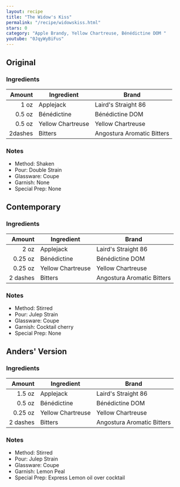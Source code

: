 ```yaml
---
layout: recipe
title: "The Widow's Kiss"
permalink: "/recipe/widowskiss.html"
stars: 0
category: "Apple Brandy, Yellow Chartreuse, Bénédictine DOM "
youtube: "0JqyWyBiFus"
---
```


<div class="subrecipe" markdown="1">

## Original

### Ingredients

|  Amount  | Ingredient               | Brand          |
| ------: | ----------------- | -------------------------- |
|    1 oz | Applejack         | Laird's Straight 86        |
|  0.5 oz | Bénédictine       | Bénédictine DOM            |
|  0.5 oz | Yellow Chartreuse | Yellow Chartreuse          |
| 2dashes | Bitters           | Angostura Aromatic Bitters |

### Notes

- Method: Shaken
- Pour: Double Strain
- Glassware: Coupe
- Garnish: None
- Special Prep: None

</div>
<div class="subrecipe" markdown="1">

## Contemporary

### Ingredients

|  Amount  | Ingredient               | Brand          |
| -------: | ----------------- | -------------------------- |
|     2 oz | Applejack         | Laird's Straight 86        |
|  0.25 oz | Bénédictine       | Bénédictine DOM            |
|  0.25 oz | Yellow Chartreuse | Yellow Chartreuse          |
| 2 dashes | Bitters           | Angostura Aromatic Bitters |

### Notes

- Method: Stirred
- Pour: Julep Strain
- Glassware: Coupe
- Garnish: Cocktail cherry
- Special Prep: None

</div>
<div class="subrecipe" markdown="1">

## Anders' Version

### Ingredients

| Amount  | Ingredient               | Brand          |
| -------: | ----------------- | -------------------------- |
|   1.5 oz | Applejack         | Laird's Straight 86        |
|   0.5 oz | Bénédictine       | Bénédictine DOM            |
|  0.25 oz | Yellow Chartreuse | Yellow Chartreuse          |
| 2 dashes | Bitters           | Angostura Aromatic Bitters |

### Notes

- Method: Stirred
- Pour: Julep Strain
- Glassware: Coupe
- Garnish: Lemon Peal
- Special Prep: Express Lemon oil over cocktail

</div>
